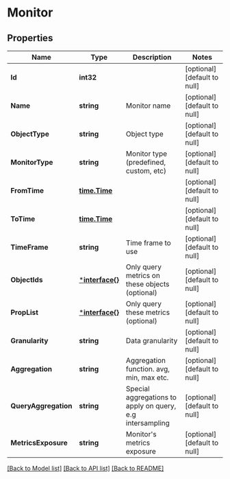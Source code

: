 # Monitor

## Properties
Name | Type | Description | Notes
------------ | ------------- | ------------- | -------------
**Id** | **int32** |  | [optional] [default to null]
**Name** | **string** | Monitor name | [optional] [default to null]
**ObjectType** | **string** | Object type | [optional] [default to null]
**MonitorType** | **string** | Monitor type (predefined, custom, etc) | [optional] [default to null]
**FromTime** | [**time.Time**](time.Time.md) |  | [optional] [default to null]
**ToTime** | [**time.Time**](time.Time.md) |  | [optional] [default to null]
**TimeFrame** | **string** | Time frame to use | [optional] [default to null]
**ObjectIds** | [***interface{}**](interface{}.md) | Only query metrics on these objects (optional) | [optional] [default to null]
**PropList** | [***interface{}**](interface{}.md) | Only query these metrics (optional) | [optional] [default to null]
**Granularity** | **string** | Data granularity | [optional] [default to null]
**Aggregation** | **string** | Aggregation function. avg, min, max etc. | [optional] [default to null]
**QueryAggregation** | **string** | Special aggregations to apply on query, e.g intersampling | [optional] [default to null]
**MetricsExposure** | **string** | Monitor&#39;s metrics exposure | [optional] [default to null]

[[Back to Model list]](../README.md#documentation-for-models) [[Back to API list]](../README.md#documentation-for-api-endpoints) [[Back to README]](../README.md)


